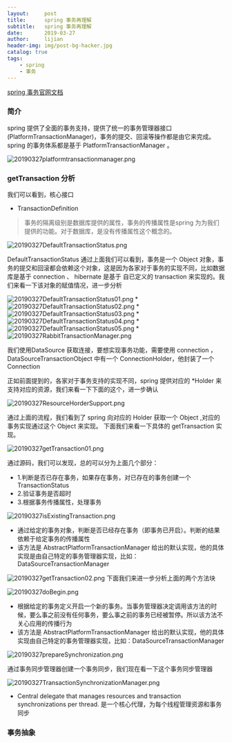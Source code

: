 ```yaml
---
layout:     post
title:      spring 事务再理解
subtitle:   spring 事务再理解
date:       2019-03-27
author:     lijian
header-img: img/post-bg-hacker.jpg
catalog: true
tags:
    - spring
    - 事务
---
```


[spring 事务官网文档](https://docs.spring.io/spring/docs/4.2.x/spring-framework-reference/html/transaction.html#transaction-intro)

### 简介

spring 提供了全面的事务支持，提供了统一的事务管理器接口(PlatformTransactionManager)，事务的提交、回滚等操作都是由它来完成。
spring 的事务体系都是基于 PlatformTransactionManager 。

![20190327platformtransactionmanager.png](https://i.loli.net/2019/03/27/5c9adf245636d.png)

### getTransaction 分析

我们可以看到，核心接口

* TransactionDefinition 

> 事务的隔离级别是数据库提供的属性，事务的传播属性是spring 为为我们提供的功能。对于数据库，是没有传播属性这个概念的。

![20190327DefaultTransactionStatus.png](https://i.loli.net/2019/03/27/5c9ae8ef91c8b.png)

DefaultTransactionStatus 通过上面我们可以看到，事务是一个 Object 对象，事务的提交和回滚都会依赖这个对象，这是因为各家对于事务的实现不同，比如数据库是基于 connection 、
hibernate 是基于 自已定义的 transaction 来实现的。我们来看一下该对象的赋值情况，进一步分析

![20190327DefaultTransactionStatus01.png](https://i.loli.net/2019/03/27/5c9aea6c43eb6.png)
*
![20190327DefaultTransactionStatus02.png](https://i.loli.net/2019/03/27/5c9aeae5bfb05.png)
* 
![20190327DefaultTransactionStatus03.png](https://i.loli.net/2019/03/27/5c9aeb77cc04c.png)
* 
![20190327DefaultTransactionStatus04.png](https://i.loli.net/2019/03/27/5c9aeee7e6e3e.png)
* 
![20190327DefaultTransactionStatus05.png](https://i.loli.net/2019/03/27/5c9aeee7de0cf.png)
* 
![20190327RabbitTransactionManager.png](https://i.loli.net/2019/03/27/5c9af29391096.png)

我们使用DataSource 获取连接，要想实现事务功能，需要使用 connection ， DataSourceTransactionObject 中有一个 ConnectionHolder，他封装了一个Connection

正如前面提到的，各家对于事务支持的实现不同，spring 提供对应的 *Holder 来支持对应的资源，我们来看一下下面的这个，进一步确认

![20190327ResourceHorderSupport.png](https://i.loli.net/2019/03/27/5c9aeec7e5e60.png)

通过上面的流程，我们看到了 spring 向对应的 Holder 获取一个 Object ,对应的事务实现通过这个 Object 来实现。
下面我们来看一下具体的 getTransaction 实现。

![20190327getTransaction01.png](https://i.loli.net/2019/03/27/5c9b177537bb3.png)

通过源码，我们可以发现，总的可以分为上面几个部分：
* 1.判断是否已存在事务，如果存在事务，对已存在的事务创建一个 TransactionStatus
* 2.验证事务是否超时
* 3.根据事务传播属性，处理事务


![20190327isExistingTransaction.png](https://i.loli.net/2019/03/27/5c9b191e7a5a2.png)

* 通过给定的事务对象，判断是否已经存在事务（即事务已开启）。判断的结果依赖于给定事务的传播属性
* 该方法是 AbstractPlatformTransactionManager 给出的默认实现，他的具体实现是由自己特定的事务管理器实现，比如：DataSourceTransactionManager

![20190327getTransaction02.png](https://i.loli.net/2019/03/27/5c9b1cb9c8094.png)
下面我们来进一步分析上面的两个方法块



![20190327doBegin.png](https://i.loli.net/2019/03/27/5c9b1d711a380.png)

* 根据给定的事务定义开启一个新的事务。当事务管理器决定调用该方法的时候，要么事之前没有任何事务，要么事之前的事务已经被暂停。所以该方法不关心应用的传播行为
* 该方法是 AbstractPlatformTransactionManager 给出的默认实现，他的具体实现由自己特定的事务管理器实现，比如：DataSourceTransactionManager


![20190327prepareSynchronization.png](https://i.loli.net/2019/03/27/5c9b1f6d794dd.png)

通过事务同步管理器创建一个事务同步，我们现在看一下这个事务同步管理器

![20190327TransactionSynchronizationManager.png](https://i.loli.net/2019/03/27/5c9b2029723d6.png)

*  Central delegate that manages resources and transaction synchronizations per thread.
是一个核心代理，为每个线程管理资源和事务同步

### 事务抽象
